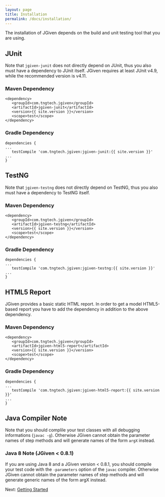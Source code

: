 ```yaml
---
layout: page
title: Installation
permalink: /docs/installation/
---
```


The installation of JGiven depends on the build and unit testing tool that you are using.

## JUnit

Note that `jgiven-junit` does not directly depend on JUnit, thus you also must have a dependency to JUnit itself.
JGiven requires at least JUnit v4.9, while the recommended version is v4.11.

### Maven Dependency

```
<dependency>
   <groupId>com.tngtech.jgiven</groupId>
   <artifactId>jgiven-junit</artifactId>
   <version>{{ site.version }}</version>
   <scope>test</scope>
</dependency>
```

### Gradle Dependency

```
dependencies {
...
   testCompile 'com.tngtech.jgiven:jgiven-junit:{{ site.version }}'
...
}
```

## TestNG

Note that `jgiven-testng` does not directly depend on TestNG, thus you also must have a dependency to TestNG itself.

### Maven Dependency

```
<dependency>
   <groupId>com.tngtech.jgiven</groupId>
   <artifactId>jgiven-testng</artifactId>
   <version>{{ site.version }}</version>
   <scope>test</scope>
</dependency>
```

### Gradle Dependency

```
dependencies {
...
   testCompile 'com.tngtech.jgiven:jgiven-testng:{{ site.version }}'
...
}
```

## HTML5 Report

JGiven provides a basic static HTML report. In order to get a model HTML5-based report you have to add the dependency in addition to the above dependency.

### Maven Dependency

```
<dependency>
   <groupId>com.tngtech.jgiven</groupId>
   <artifactId>jgiven-html5-report</artifactId>
   <version>{{ site.version }}</version>
   <scope>test</scope>
</dependency>
```

### Gradle Dependency

```
dependencies {
...
   testCompile 'com.tngtech.jgiven:jgiven-html5-report:{{ site.version }}'
...
}
```

## Java Compiler Note

Note that you should complile your test classes with all debugging informations (`javac -g`). Otherwise JGiven cannot obtain the parameter names of step methods and will generate names of the form `argX` instead.

### Java 8 Note (JGiven < 0.8.1)

If you are using Java 8 and a JGiven version < 0.8.1, you should compile your test code with the `-parameters` option of the `javac` compiler. Otherwise JGiven cannot obtain the parameter names of step methods and will generate generic names of the form argX instead.

Next: [Getting Started]({{site.baseurl}}/docs/gettingstarted/)
